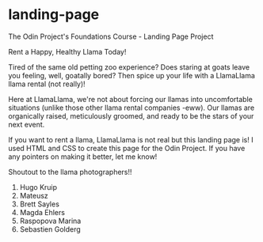 # landing-page
The Odin Project's Foundations Course - Landing Page Project

Rent a Happy, Healthy Llama Today!

Tired of the same old petting zoo experience? Does staring at goats leave you feeling, well, goatally bored?  Then spice up your life with a LlamaLlama llama rental (not really)!

Here at LlamaLlama, we're not about forcing our llamas into uncomfortable situations (unlike those other llama rental companies -eww). Our llamas are organically raised, meticulously groomed, and ready to be the stars of your next event.

If you want to rent a llama, LlamaLlama is not real but this landing page is! I used HTML and CSS to create this page for the Odin Project. If you have any pointers on making it better, let me know!

Shoutout to the llama photographers!! 

1. Hugo Kruip
2. Mateusz
3. Brett Sayles
4. Magda Ehlers
5. Raspopova Marina
6. Sebastien Golderg

